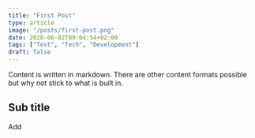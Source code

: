 ```yaml
---
title: "First Post"
type: article
image: "/posts/first-post.png"
date: 2020-06-02T09:04:54+02:00
tags: ["Test", "Tech", "Development"]
draft: false
---
```



Content is written in markdown. There are other content formats possible
but why not stick to what is built in.

## Sub title

Add
